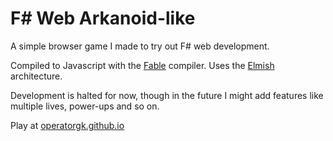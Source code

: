 # F# Web Arkanoid-like

A simple browser game I made to try out F# web development.

Compiled to Javascript with the [Fable](https://fable.io/) compiler. Uses the [Elmish](https://elmish.github.io/elmish/) architecture.

Development is halted for now, though in the future I might add features like multiple lives, power-ups and so on.

Play at [operatorgk.github.io](https://operatorgk.github.io)
